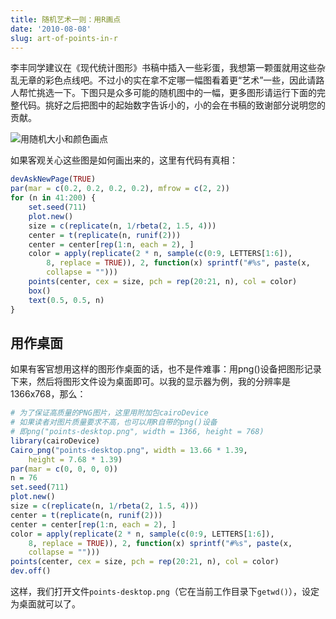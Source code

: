 ```yaml
---
title: 随机艺术一则：用R画点
date: '2010-08-08'
slug: art-of-points-in-r
---
```


李丰同学建议在《现代统计图形》书稿中插入一些彩蛋，我想第一颗蛋就用这些杂乱无章的彩色点线吧。不过小的实在拿不定哪一幅图看着更“艺术”一些，因此请路人帮忙挑选一下。下图只是众多可能的随机图中的一幅，更多图形请运行下面的完整代码。挑好之后把图中的起始数字告诉小的，小的会在书稿的致谢部分说明您的贡献。

![用随机大小和颜色画点](http://i.imgur.com/Cf9DY.png)

如果客观关心这些图是如何画出来的，这里有代码有真相：

```r
devAskNewPage(TRUE)
par(mar = c(0.2, 0.2, 0.2, 0.2), mfrow = c(2, 2))
for (n in 41:200) {
    set.seed(711)
    plot.new()
    size = c(replicate(n, 1/rbeta(2, 1.5, 4)))
    center = t(replicate(n, runif(2)))
    center = center[rep(1:n, each = 2), ]
    color = apply(replicate(2 * n, sample(c(0:9, LETTERS[1:6]),
        8, replace = TRUE)), 2, function(x) sprintf("#%s", paste(x,
        collapse = "")))
    points(center, cex = size, pch = rep(20:21, n), col = color)
    box()
    text(0.5, 0.5, n)
}
```

## 用作桌面

如果有客官想用这样的图形作桌面的话，也不是件难事：用png()设备把图形记录下来，然后将图形文件设为桌面即可。以我的显示器为例，我的分辨率是1366x768，那么：
    
```r
# 为了保证高质量的PNG图片，这里用附加包cairoDevice
# 如果读者对图片质量要求不高，也可以用R自带的png()设备
# 即png("points-desktop.png", width = 1366, height = 768)
library(cairoDevice)
Cairo_png("points-desktop.png", width = 13.66 * 1.39,
    height = 7.68 * 1.39)
par(mar = c(0, 0, 0, 0))
n = 76
set.seed(711)
plot.new()
size = c(replicate(n, 1/rbeta(2, 1.5, 4)))
center = t(replicate(n, runif(2)))
center = center[rep(1:n, each = 2), ]
color = apply(replicate(2 * n, sample(c(0:9, LETTERS[1:6]),
    8, replace = TRUE)), 2, function(x) sprintf("#%s", paste(x,
    collapse = "")))
points(center, cex = size, pch = rep(20:21, n), col = color)
dev.off()
```

这样，我们打开文件`points-desktop.png`（它在当前工作目录下`getwd()`），设定为桌面就可以了。

